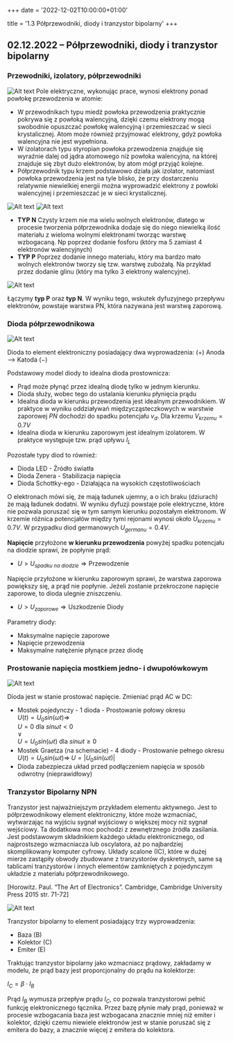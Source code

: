 +++
date = '2022-12-02T10:00:00+01:00'

title = '1.3 Półprzewodniki, diody i tranzystor bipolarny'
+++

## 02.12.2022 – Półprzewodniki, diody i tranzystor bipolarny

### Przewodniki, izolatory, półprzewodniki

![Alt text](images/rw.3.elektronika.dioda.tranzystor.2.png)
Pole elektryczne, wykonując prace, wynosi elektrony ponad powłokę przewodzenia w atomie:
- W przewodnikach typu miedź powłoka przewodzenia praktycznie pokrywa się z powłoką walencyjną, dzięki czemu elektrony mogą swobodnie opuszczać powłokę walencyjną i przemieszczać w sieci krystalicznej. Atom może również przyjmować elektrony, gdyż powłoka walencyjna nie jest wypełniona.
- W izolatorach typu styropian powłoka przewodzenia znajduje się wyraźnie dalej od jądra atomowego niż powłoka walencyjna, na której znajduje się zbyt dużo elektronów, by atom mógł przyjąć kolejne.
- Półprzewodnik typu krzem podstawowo działa jak izolator, natomiast powłoka przewodzenia jest na tyle blisko, że przy dostarczeniu relatywnie niewielkiej energii można wyprowadzić elektrony z powłoki walencyjnej i przemieszczać je w sieci krystalicznej. 

![Alt text](images/rw.3.elektronika.dioda.tranzystor.3.png)
![Alt text](images/rw.3.elektronika.dioda.tranzystor.4.png)

- **TYP N** Czysty krzem nie ma wielu wolnych elektronów, dlatego w procesie tworzenia półprzewodnika dodaje się do niego niewielką ilość materiału z wieloma wolnymi elektronami tworząc warstwę wzbogacaną. Np poprzez dodanie fosforu (który ma 5 zamiast 4 elektronów walencyjnych)
- **TYP P** Poprzez dodanie innego materiału, który ma bardzo mało wolnych elektronów tworzy się tzw. warstwę zubożałą. Na przykład przez dodanie glinu (który ma tylko 3 elektrony walencyjne).

![Alt text](images/rw.3.elektronika.dioda.tranzystor.5.png)

Łączymy **typ P** oraz **typ N**. W wyniku tego, wskutek dyfuzyjnego przepływu elektronów, powstaje warstwa PN, która nazywana jest warstwą zaporową.

### Dioda półprzewodnikowa

![Alt text](images/rw.3.elektronika.dioda.tranzystor.1.png)

Dioda to element elektroniczny posiadający dwa wyprowadzenia:
(+) Anoda --> Katoda (−)

Podstawowy model diody to idealna dioda prostownicza:
- Prąd może płynąć przez idealną diodę tylko w jednym kierunku.
- Dioda służy, wobec tego do ustalania kierunku płynięcia prądu
- Idealna dioda w kierunku przewodzenia jest idealnym przewodnikiem. W praktyce w wyniku oddziaływań międzycząsteczkowych w warstwie zaporowej $PN$ dochodzi do spadku potencjału $v_d$. Dla krzemu $V_{krzemu}=0.7V$
- Idealna dioda w kierunku zaporowym jest idealnym izolatorem. W praktyce występuje tzw. prąd upływu $I_L$
  
Pozostałe typy diod to również:
- Dioda LED - Źródło światła
- Dioda Zenera - Stabilizacja napięcia
- Dioda Schottky-ego - Działająca na wysokich częstotliwościach

O elektronach mówi się, że mają ładunek ujemny, a o ich braku (dziurach) że mają ładunek dodatni. W wyniku dyfuzji powstaje pole elektryczne, które nie pozwala poruszać się w tym samym kierunku pozostałym elektronom. W krzemie różnica potencjałów między tymi rejonami wynosi około $U_{krzemu}=0.7V$. W przypadku diod germanowych $U_{germanu}=0.4V$.

**Napięcie** przyłożone **w kierunku przewodzenia** powyżej spadku potencjału na diodzie sprawi, że popłynie prąd:
- $U>U_{spadku\ na\ diodzie}\Rightarrow \text{Przewodzenie}$

Napięcie przyłożone w kierunku zaporowym sprawi, że warstwa zaporowa powiększy się, a prąd nie popłynie. Jeżeli zostanie przekroczone napięcie zaporowe, to dioda ulegnie zniszczeniu.

- $U>U_{zaporowe}\Rightarrow \text{Uszkodzenie Diody}$

Parametry diody:
- Maksymalne napięcie zaporowe
- Napięcie przewodzenia
- Maksymalne natężenie płynące przez diodę

### Prostowanie napięcia mostkiem jedno- i dwupołówkowym

![Alt text](images/rw.3.elektronika.dioda.tranzystor.6.png)

Dioda jest w stanie prostować napięcie. Zmieniać prąd AC w DC:
- Mostek pojedynczy - 1 dioda - Prostowanie połowy okresu<br/>
$U\left(t\right)=U_0sin\left(\omega t\right)\Rightarrow$<br/>
$U=0 \text{ dla }sinωt<0$<br/>$\vee$<br/>
$U=U_{0}sin(ωt) \text{ dla } sinωt≥0$
- Mostek Graetza (na schemacie) - 4 diody - Prostowanie pełnego okresu<br/>
$U(t)=U_0sin(\omega t)\Longrightarrow \;U=\left|U_0sin\left(\omega t\right)\right|$
- Dioda zabezpiecza układ przed podłączeniem napięcia w sposób odwrotny (nieprawidłowy)

### Tranzystor Bipolarny NPN
Tranzystor jest najważniejszym przykładem elementu aktywnego. Jest to półprzewodnikowy element elektroniczny, które może wzmacniać, wytwarzając na wyjściu sygnał wyjściowy o większej mocy niż sygnał wejściowy. Ta dodatkowa moc pochodzi z zewnętrznego źródła zasilania. Jest podstawowym składnikiem każdego układu elektronicznego, od najprostszego wzmacniacza lub oscylatora, aż po najbardziej skomplikowany komputer cyfrowy. Układy scalone (IC), które w dużej mierze zastąpiły obwody zbudowane z tranzystorów dyskretnych, same są tablicami tranzystorów i innych elementów zamkniętych z pojedynczym układzie z materiału półprzewodnikowego.

[Horowitz. Paul. “The Art of Electronics”. Cambridge, Cambridge University Press 2015 str. 71-72]

![Alt text](images/rw.3.elektronika.dioda.tranzystor.7.png)

Tranzystor bipolarny to element posiadający trzy wyprowadzenia:
- Baza (B)
- Kolektor (C)
- Emiter (E)

Traktując tranzystor bipolarny jako wzmacniacz prądowy, zakładamy w modelu, że prąd bazy jest proporcjonalny do prądu na kolektorze:

$I_C=\beta\cdot I_B$

Prąd $I_B$ wymusza przepływ prądu $I_C$, co pozwala tranzystorowi pełnić funkcję elektronicznego łącznika. Przez bazę płynie mały prąd, ponieważ w procesie wzbogacania baza jest wzbogacana znacznie mniej niż emiter i kolektor, dzięki czemu niewiele elektronów jest w stanie poruszać się z emitera do bazy, a znacznie więcej z emitera do kolektora.
